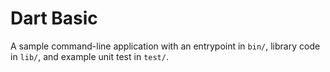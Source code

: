 # Dart Basic

A sample command-line application with an entrypoint in `bin/`, library code
in `lib/`, and example unit test in `test/`.
